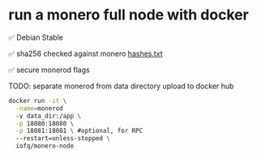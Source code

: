 # run a monero full node with docker

:white_check_mark: Debian Stable

:white_check_mark: sha256 checked against monero [hashes.txt](https://www.getmonero.org/downloads/hashes.txt)

:white_check_mark: secure monerod flags 

TODO: separate monerod from data directory
      upload to docker hub

```bash
docker run -it \
  -name=monerod
  -v data_dir:/app \
  -p 18080:18080 \
  -p 18081:18081 \ #optional, for RPC
  --restart=unless-stopped \ 
  iofq/monero-node
